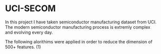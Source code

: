# UCI-SECOM

In this project I have taken semiconductor manufacturing dataset from UCI. The modern semiconductor manufacturing process is extremly complex and evolving every day.

The following alorithims were applied in order to reduce the dimension of 500+ features.
(1) 
